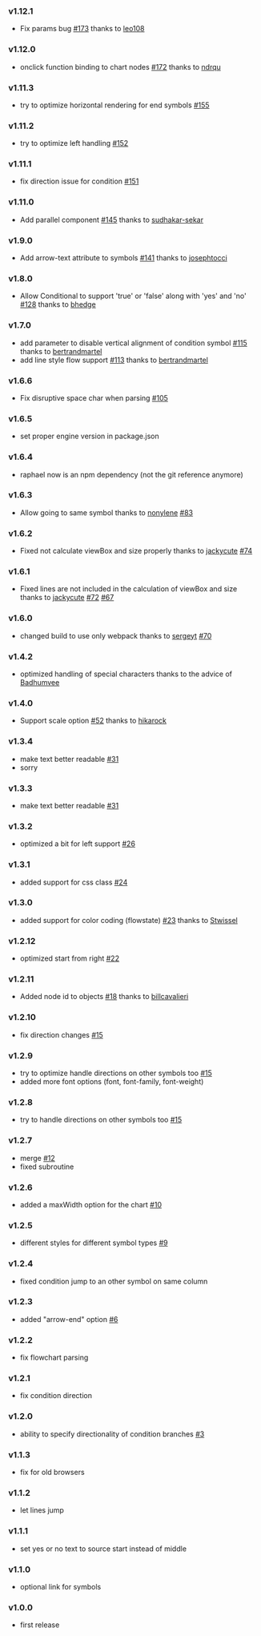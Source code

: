 ### v1.12.1

- Fix params bug [#173](https://github.com/adrai/flowchart.js/pull/#173) thanks to [leo108](https://github.com/leo108)


### v1.12.0

- onclick function binding to chart nodes [#172](https://github.com/adrai/flowchart.js/pull/#172) thanks to [ndrqu](https://github.com/ndrqu)


### v1.11.3

- try to optimize horizontal rendering for end symbols [#155](https://github.com/adrai/flowchart.js/issues/155)

### v1.11.2

- try to optimize left handling [#152](https://github.com/adrai/flowchart.js/issues/152)

### v1.11.1

- fix direction issue for condition [#151](https://github.com/adrai/flowchart.js/issues/151)

### v1.11.0

- Add parallel component [#145](https://github.com/adrai/flowchart.js/pull/145) thanks to [sudhakar-sekar](https://github.com/sudhakar-sekar)

### v1.9.0

- Add arrow-text attribute to symbols [#141](https://github.com/adrai/flowchart.js/pull/#141) thanks to [josephtocci](https://github.com/josephtocci)

### v1.8.0

- Allow Conditional to support 'true' or 'false' along with 'yes' and 'no' [#128](https://github.com/adrai/flowchart.js/pull/#128) thanks to [bhedge](https://github.com/bhedge)

### v1.7.0

- add parameter to disable vertical alignment of condition symbol [#115](https://github.com/adrai/flowchart.js/pull/#115) thanks to [bertrandmartel](https://github.com/bertrandmartel)
- add line style flow support [#113](https://github.com/adrai/flowchart.js/pull/#115) thanks to [bertrandmartel](https://github.com/bertrandmartel)

### v1.6.6

- Fix disruptive space char when parsing [#105](https://github.com/adrai/flowchart.js/pull/#105)

### v1.6.5

- set proper engine version in package.json

### v1.6.4

- raphael now is an npm dependency (not the git reference anymore)

### v1.6.3

- Allow going to same symbol thanks to [nonylene](https://github.com/nonylene) [#83](https://github.com/adrai/flowchart.js/pull/#83)

### v1.6.2

- Fixed not calculate viewBox and size properly thanks to [jackycute](https://github.com/jackycute) [#74](https://github.com/adrai/flowchart.js/issues/#74)

### v1.6.1

- Fixed lines are not included in the calculation of viewBox and size thanks to [jackycute](https://github.com/jackycute) [#72](https://github.com/adrai/flowchart.js/issues/#72) [#67](https://github.com/adrai/flowchart.js/issues/#67)

### v1.6.0

- changed build to use only webpack thanks to [sergeyt](https://github.com/sergeyt) [#70](https://github.com/adrai/flowchart.js/issues/70)

### v1.4.2

- optimized handling of special characters thanks to the advice of [Badhumvee](https://github.com/Badhumvee)

### v1.4.0

- Support scale option [#52](https://github.com/adrai/flowchart.js/pull/52) thanks to [hikarock](https://github.com/hikarock)

### v1.3.4

- make text better readable [#31](https://github.com/adrai/flowchart.js/issues/31)
- sorry

### v1.3.3

- make text better readable [#31](https://github.com/adrai/flowchart.js/issues/31)

### v1.3.2

- optimized a bit for left support [#26](https://github.com/adrai/flowchart.js/issues/26)

### v1.3.1

- added support for css class [#24](https://github.com/adrai/flowchart.js/pull/24)

### v1.3.0

- added support for color coding (flowstate) [#23](https://github.com/adrai/flowchart.js/pull/23) thanks to [Stwissel](https://github.com/Stwissel)

### v1.2.12

- optimized start from right [#22](https://github.com/adrai/flowchart.js/issues/22)

### v1.2.11

- Added node id to objects [#18](https://github.com/adrai/flowchart.js/pull/18) thanks to [billcavalieri](https://github.com/billcavalieri)

### v1.2.10

- fix direction changes [#15](https://github.com/adrai/flowchart.js/issues/15)

### v1.2.9

- try to optimize handle directions on other symbols too [#15](https://github.com/adrai/flowchart.js/issues/15)
- added more font options (font, font-family, font-weight)

### v1.2.8

- try to handle directions on other symbols too [#15](https://github.com/adrai/flowchart.js/issues/15)

### v1.2.7

- merge [#12](https://github.com/adrai/flowchart.js/pull/12)
- fixed subroutine

### v1.2.6

- added a maxWidth option for the chart [#10](https://github.com/adrai/flowchart.js/pull/10)

### v1.2.5

- different styles for different symbol types [#9](https://github.com/adrai/flowchart.js/issues/9)

### v1.2.4

- fixed condition jump to an other symbol on same column

### v1.2.3

- added "arrow-end" option [#6](https://github.com/adrai/flowchart.js/pull/6)

### v1.2.2

- fix flowchart parsing

### v1.2.1

- fix condition direction

### v1.2.0

- ability to specify directionality of condition branches [#3](https://github.com/adrai/flowchart.js/issues/3)

### v1.1.3

- fix for old browsers

### v1.1.2

- let lines jump

### v1.1.1

- set yes or no text to source start instead of middle

### v1.1.0

- optional link for symbols


### v1.0.0

- first release
